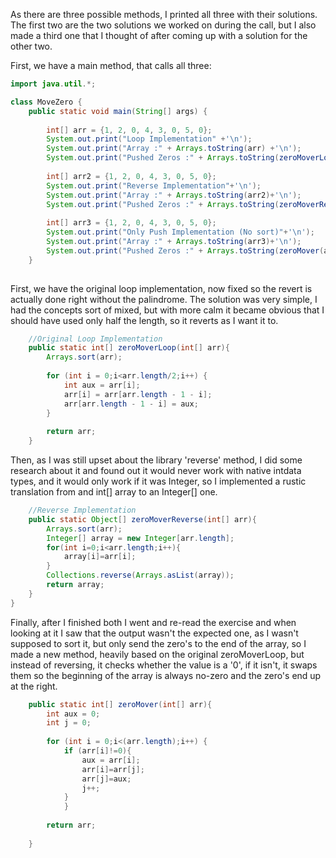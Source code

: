 As there are three possible methods, I printed all three with their solutions. The first two are the two solutions
we worked on during the call, but I also made a third one that I thought of after coming up with a solution for the
other two.

First, we have a main method, that calls all three:

```java
import java.util.*;

class MoveZero {
    public static void main(String[] args) {
        
        int[] arr = {1, 2, 0, 4, 3, 0, 5, 0};
        System.out.print("Loop Implementation" +'\n');
        System.out.print("Array :" + Arrays.toString(arr) +'\n');
        System.out.print("Pushed Zeros :" + Arrays.toString(zeroMoverLoop(arr))+'\n'+'\n');
        
        int[] arr2 = {1, 2, 0, 4, 3, 0, 5, 0};
        System.out.print("Reverse Implementation"+'\n');
        System.out.print("Array :" + Arrays.toString(arr2)+'\n');
        System.out.print("Pushed Zeros :" + Arrays.toString(zeroMoverReverse(arr))+'\n'+'\n');
    
        int[] arr3 = {1, 2, 0, 4, 3, 0, 5, 0};
        System.out.print("Only Push Implementation (No sort)"+'\n');
        System.out.print("Array :" + Arrays.toString(arr3)+'\n');
        System.out.print("Pushed Zeros :" + Arrays.toString(zeroMover(arr3)));
    }
    
```

First, we have the original loop implementation, now fixed so the revert is actually done right without the palindrome.
The solution was very simple, I had the concepts sort of mixed, but with more calm it became obvious that I should have 
used only half the length, so it reverts as I want it to.

```java    
    //Original Loop Implementation
    public static int[] zeroMoverLoop(int[] arr){
        Arrays.sort(arr);
    
        for (int i = 0;i<arr.length/2;i++) {
            int aux = arr[i];
            arr[i] = arr[arr.length - 1 - i];
            arr[arr.length - 1 - i] = aux;
        }
        
        return arr;
    }
```

Then, as I was still upset about the library 'reverse' method, I did some research about it
and found out it would never work with native intdata types, and it would only work if it
was Integer, so I implemented a rustic translation from and int[] array to an Integer[] one.
```java    
    //Reverse Implementation
    public static Object[] zeroMoverReverse(int[] arr){
        Arrays.sort(arr);
        Integer[] array = new Integer[arr.length];
        for(int i=0;i<arr.length;i++){
            array[i]=arr[i];
        }
        Collections.reverse(Arrays.asList(array));
        return array;
    }
}
```
Finally, after I finished both I went and re-read the exercise and when looking at it
I saw that the output wasn't the expected one, as I wasn't supposed to sort it, but only
send the zero's to the end of the array, so I made a new method, heavily based on the 
original zeroMoverLoop, but instead of reversing, it checks whether the value is a '0',
if it isn't, it swaps them so the beginning of the array is always no-zero and the zero's 
end up at the right.

```java
    public static int[] zeroMover(int[] arr){
        int aux = 0;
        int j = 0;
        
        for (int i = 0;i<(arr.length);i++) {
            if (arr[i]!=0){
                aux = arr[i];
                arr[i]=arr[j];
                arr[j]=aux;
                j++;
            }
            }
            
        return arr;
        
    }
```